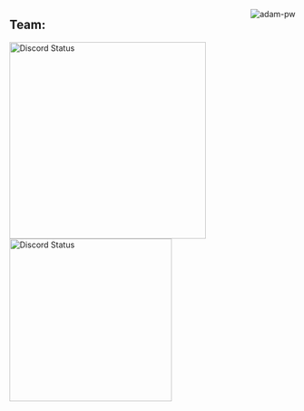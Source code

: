 
<p><img align="right" src="https://github.com/Adam-pw/Adam-pw/blob/main/animation_500_kxa883sd.gif" alt="adam-pw" /></p>

<h2>Team:</h2>

<a href="https://discord.com/users/686489824546390026" target="_blank">
    <img width="346px" alt="Discord Status" src="https://lanyard.cnrad.dev/api/686489824546390026?hideTimestamp=true&borderRadius=5px">
</a>

<a href="https://discord.com/users/319321727630835712" target="_blank">
    <img width="286px" alt="Discord Status" src="https://lanyard.cnrad.dev/api/319321727630835712?hideTimestamp=true&borderRadius=5px">
</a>
